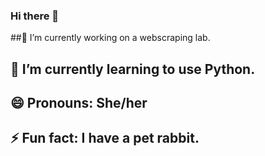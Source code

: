 ### Hi there 👋

##🔭 I’m currently working on a webscraping lab.
## 🌱 I’m currently learning to use Python.
## 😄 Pronouns: She/her
## ⚡ Fun fact: I have a pet rabbit.

